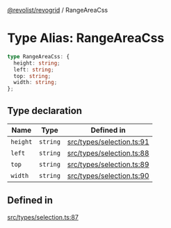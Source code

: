 [@revolist/revogrid](README.md) / RangeAreaCss

# Type Alias: RangeAreaCss

```ts
type RangeAreaCss: {
  height: string;
  left: string;
  top: string;
  width: string;
};
```

## Type declaration

| Name | Type | Defined in |
| ------ | ------ | ------ |
| `height` | `string` | [src/types/selection.ts:91](https://github.com/revolist/revogrid/blob/a849a2bedd405f9be6994ce2465b998f17fd214c/src/types/selection.ts#L91) |
| `left` | `string` | [src/types/selection.ts:88](https://github.com/revolist/revogrid/blob/a849a2bedd405f9be6994ce2465b998f17fd214c/src/types/selection.ts#L88) |
| `top` | `string` | [src/types/selection.ts:89](https://github.com/revolist/revogrid/blob/a849a2bedd405f9be6994ce2465b998f17fd214c/src/types/selection.ts#L89) |
| `width` | `string` | [src/types/selection.ts:90](https://github.com/revolist/revogrid/blob/a849a2bedd405f9be6994ce2465b998f17fd214c/src/types/selection.ts#L90) |

## Defined in

[src/types/selection.ts:87](https://github.com/revolist/revogrid/blob/a849a2bedd405f9be6994ce2465b998f17fd214c/src/types/selection.ts#L87)
